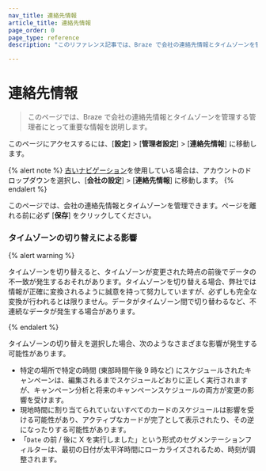 ```yaml
---
nav_title: 連絡先情報
article_title: 連絡先情報
page_order: 0
page_type: reference
description: "このリファレンス記事では、Braze で会社の連絡先情報とタイムゾーンを管理する管理者にとって重要な情報を説明します。"

---
```


# 連絡先情報

<style>
.fa-crown {
  color: gold;
}
</style>

> このページでは、Braze で会社の連絡先情報とタイムゾーンを管理する管理者にとって重要な情報を説明します。

このページにアクセスするには、\[**設定**] > \[**管理者設定**] > \[**連絡先情報**] に移動します。

{% alert note %}
[古いナビゲーション]({{site.baseurl}}/navigation)を使用している場合は、アカウントのドロップダウンを選択し、\[**会社の設定**] > \[**連絡先情報**] に移動します。
{% endalert %}

このページでは、会社の連絡先情報とタイムゾーンを管理できます。ページを離れる前に必ず \[**保存**] をクリックしてください。

### タイムゾーンの切り替えによる影響

{% alert warning %}

タイムゾーンを切り替えると、タイムゾーンが変更された時点の前後でデータの不一致が発生するおそれがあります。タイムゾーンを切り替える場合、弊社では情報が正確に変換されるように誠意を持って努力していますが、必ずしも完全な変換が行われるとは限りません。データがタイムゾーン間で切り替わるなど、不連続なデータが発生する場合があります。

{% endalert %}

タイムゾーンの切り替えを選択した場合、次のようなさまざまな影響が発生する可能性があります。

- 特定の場所で特定の時間 (東部時間午後 9 時など) にスケジュールされたキャンペーンは、編集されるまでスケジュールどおりに正しく実行されますが、キャンペーン分析と将来のキャンペーンスケジュールの両方が変更の影響を受けます。
- 現地時間に割り当てられていないすべてのカードのスケジュールは影響を受ける可能性があり、アクティブなカードが完了として表示されたり、その逆になったりする可能性があります。
- 「`Date` の前 / 後に X を実行しました」という形式のセグメンテーションフィルターは、最初の日付が太平洋時間にローカライズされるため、時刻が調整されます。